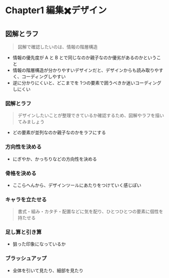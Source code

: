 # Chapter1 編集✖️デザイン

## 図解とラフ

> 図解で確認したいのは、情報の階層構造

- 情報の優先度が A と B とで同じなのか親子なのか優劣があるのかということ
- 情報の階層構造が分かりやすいデザインだと、デザインからも読み取りやすく、コーディングしやすい
- 逆に分かりにくいと、どこまでを 1つの要素で囲うべきか迷いコーディングしにくい

### 図解とラフ
> デザインしたいことが整理できているか確認するため、図解やラフを描いてみましょう

- どの要素が並列なのか親子なのかをラフにする

### 方向性を決める

- にぎやか、かっちりなどの方向性を決める

### 骨格を決める

- ここらへんから、デザインツールにあたりをつけていく感じぽい

### キャラを立たせる

> 書式・組み・カタチ・配置などに気を配り、ひとつひとつの要素に個性を持たせる

### 足し算と引き算

- 狙った印象になっているか

### ブラッシュアップ

- 全体を引いて見たり、細部を見たり